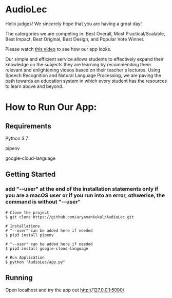 # AudioLec

Hello judges! We sincerely hope that you are having a great day! 

The catergories we are competing in: Best Overall, Most Practical/Scalable, Best Impact, Best Original, Best Design, and Popular Vote Winner.

Please watch [this video](https://youtu.be/vqJR_MNoJP0) to see how our app looks.

Our simple and efficient service allows students to effectively expand their knowledge on the subjects they are learning by recommending them relevant and enlightening videos based on their teacher's lectures. Using Speech Recognition and Natural Language Processing, we are paving the path towards an education system in which every student has the resources to learn above and beyond.

# How to Run Our App:

## Requirements

Python 3.7

pipenv

google-cloud-language

## Getting Started

### add  "--user" at the end of the installation statements only if you are a macOS user or if you run into an error, othwerise, the command is without "--user"


```
# Clone the project
$ git clone https://github.com/aryamankukal/AudioLec.git

# Installations
# "--user" can be added here if needed
$ pip3 install pipenv

# "--user" can be added here if needed
$ pip3 install google-cloud-language

# Run Application
$ python "AudioLec/app.py"

```


## Running

Open localhost and try the app out http://127.0.0.1:5000/
